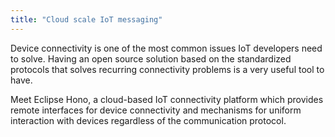 ```yaml
---
title: "Cloud scale IoT messaging"
---
```


Device connectivity is one of the most common issues IoT developers need to solve. Having an open source solution based on the standardized protocols that solves recurring connectivity problems is a very useful tool to have.

Meet Eclipse Hono, a cloud-based IoT connectivity platform which provides remote interfaces for device connectivity and mechanisms for uniform interaction with devices regardless of the communication protocol.
